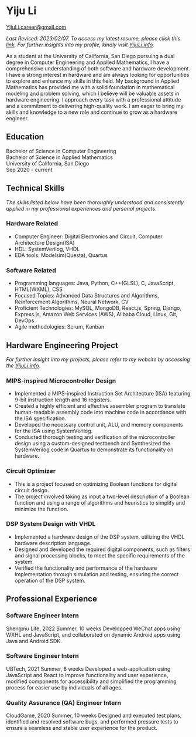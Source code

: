 # Yiju Li

[YijuLi.career@gmail.com](mailto:YijuLi.career@gmail.com)

*Last Revised: 2023/02/07. To access my latest resume, please click this [link](resume_hardware.pdf). For further insights into my profile, kindly visit [YijuLi.info](https://yijuli.info).*

As a student at the University of California, San Diego pursuing a dual degree in Computer Engineering and Applied Mathematics, I have a comprehensive understanding of both software and hardware development. I have a strong interest in hardware and am always looking for opportunities to explore and enhance my skills in this field. My background in Applied Mathematics has provided me with a solid foundation in mathematical modeling and problem solving, which I believe will be valuable assets in hardware engineering. I approach every task with a professional attitude and a commitment to delivering high-quality work. I am eager to bring my skills and knowledge to a new role and continue to grow as a hardware engineer.

## Education
Bachelor of Science in Computer Engineering  
Bachelor of Science in Applied Mathematics  
University of California, San Diego  
Sep 2020 - current

## Technical Skills
*The skills listed below have been thoroughly understood and consistently applied in my professional experiences and personal projects.*

### Hardware Related
- Computer Engineer: Digital Electronics and Circuit, Computer Architecture Design(ISA)
- HDL: SystemVerilog, VHDL
- EDA tools: Modelsim(Questa), Quartus

### Software Related
- Programming languages: Java, Python, C++(GLSL), C, JavaScript, HTML(WXML), CSS
- Focused Topics: Advanced Data Structures and Algorithms, Reinforcement Algorithms, Neural Network, CV
- Proficient Technologies: MySQL, MongoDB, React.js, Spring, Django, Express.js, Amazon Web Services (AWS), Alibaba Cloud, Linux, Git, DevOps
- Agile methodologies: Scrum, Kanban

## Hardware Engineering Project
*For further insight into my projects, please refer to my website by accessing the [YijuLi.info](https://yijuli.info).*
### MIPS-inspired Microcontroller Design
- Implemented a MIPS-inspired Instruction Set Architecture (ISA) featuring 9-bit instruction length and 16 registers.
- Created a highly efficient and effective assembler program to translate human-readable assembly code into machine code in accordance with the ISA specification.
- Developed the necessary control unit, ALU, and memory components for the ISA using SystemVerilog.
- Conducted thorough testing and verification of the microcontroller design using a custom-designed testbench and Synthesized the SystemVerilog code in Quartus to demonstrate its functionality on hardware.

### Circuit Optimizer
- This is a project focused on optimizing Boolean functions for digital circuit design.
- The project involved taking as input a two-level description of a Boolean function and using a range of algorithms and heuristics to simplify and minimize the function. 

### DSP System Design with VHDL
- Implemented a hardware design of the DSP system, utilizing the VHDL hardware description language.
- Designed and developed the required digital components, such as filters and signal processing blocks, to meet the specific requirements of the system.
- Verified the functionality and performance of the hardware implementation through simulation and testing, ensuring the correct operation of the DSP system.

## Professional Experience

### Software Engineer Intern
Shengmu Life, 2022 Summer, 10 weeks
Developped WeChat apps using WXHL and JavaScript, and collaborated on dynamic Android apps using Java and Android SDK.

### Software Engineer Intern
UBTech, 2021 Summer, 8 weeks
Developed a web-application using JavaScript and React to improve functionality and user experience, modified components for accessibility and simplified the programming process for easier use by individuals of all ages.

### Quality Assurance (QA) Engineer Intern
CloudGame, 2020 Summer, 10 weeks
Designed and executed test plans, identified and resolved software bugs, and performed pressure tests to ensure a seamless and stable user experience for the product.
